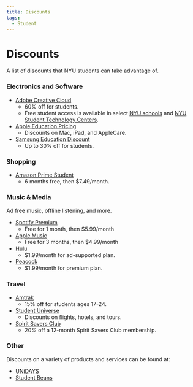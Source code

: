 ```yaml
---
title: Discounts
tags:
  - Student
---
```


# Discounts

A list of discounts that NYU students can take advantage of.

### Electronics and Software
- [Adobe Creative Cloud](https://www.adobe.com/creativecloud/buy/students.html)
    - 60% off for students. 
    - Free student access is available in select [NYU schools](https://kanbarftvproduction.hosting.nyu.edu/adobe-access-for-fall-21/) and [NYU Student Technology Centers](https://www.nyu.edu/life/information-technology/teaching-and-learning-services/studios-and-computing-labs/student-technology-centers-computer-labs.html). 
- [Apple Education Pricing](https://www.apple.com/us-hed/shop)
    - Discounts on Mac, iPad, and AppleCare.
- [Samsung Education Discount](https://www.samsung.com/us/shop/discount-program/education/)
    - Up to 30% off for students.
### Shopping
- [Amazon Prime Student](https://www.amazon.com/gp/help/customer/display.html?nodeId=GWMNXPTL3482JPHC)
    - 6 months free, then $7.49/month.
### Music & Media
Ad free music, offline listening, and more.
- [Spotify Premium](https://www.spotify.com/us/student/)
    - Free for 1 month, then $5.99/month
- [Apple Music](https://www.apple.com/us-hed/shop/back-to-school)
    - Free for 3 months, then $4.99/month
- [Hulu](https://www.hulu.com/student)
    - $1.99/month for ad-supported plan.
- [Peacock](https://www.peacocktv.com/student)
    - $1.99/month for premium plan.
### Travel
- [Amtrak](https://www.amtrak.com/student-discounts)
    - 15% off for students ages 17-24.
- [Student Universe](https://www.studentuniverse.com/)
    - Discounts on flights, hotels, and tours.
- [Spirit Savers Club](https://www.spirit.com/savers-club)
    - 20% off a 12-month Spirit Savers Club membership. 
### Other
Discounts on a variety of products and services can be found at:

- [UNiDAYS](https://www.myunidays.com/US/en-US)
- [Student Beans](https://www.studentbeans.com/us)


    




